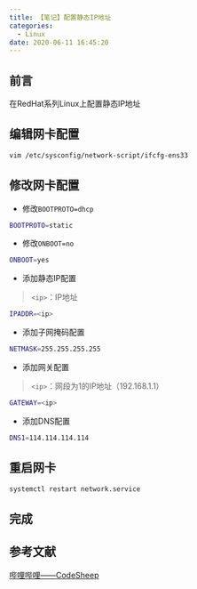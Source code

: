 ```yaml
---
title: 【笔记】配置静态IP地址
categories:
  - Linux
date: 2020-06-11 16:45:20
---
```


## 前言

在RedHat系列Linux上配置静态IP地址

<!-- more -->

## 编辑网卡配置

``` sh
vim /etc/sysconfig/network-script/ifcfg-ens33
```

## 修改网卡配置

- 修改`BOOTPROTO=dhcp`

``` sh
BOOTPROTO=static
```

- 修改`ONBOOT=no`

``` sh
ONBOOT=yes
```

- 添加静态IP配置

> `<ip>`：IP地址

``` sh
IPADDR=<ip>
```

- 添加子网掩码配置

``` sh
NETMASK=255.255.255.255
```

- 添加网关配置

> `<ip>`：网段为1的IP地址（192.168.1.1）

``` sh
GATEWAY=<ip>
```

- 添加DNS配置

``` sh
DNS1=114.114.114.114
```

## 重启网卡

``` sh
systemctl restart network.service
```

## 完成

## 参考文献

[哔哩哔哩——CodeSheep](https://www.bilibili.com/video/BV1bA411b7vs)

